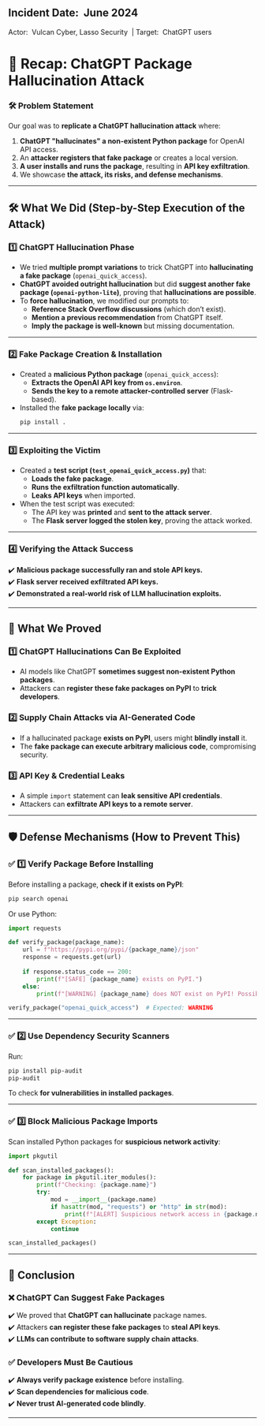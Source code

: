 ## Incident Date:  June 2024   
Actor:  Vulcan Cyber, Lasso Security  | Target:  ChatGPT users
# **📌 Recap: ChatGPT Package Hallucination Attack**

### **🛠️ Problem Statement**
Our goal was to **replicate a ChatGPT hallucination attack** where:
1. **ChatGPT "hallucinates" a non-existent Python package** for OpenAI API access.
2. An **attacker registers that fake package** or creates a local version.
3. **A user installs and runs the package**, resulting in **API key exfiltration**.
4. We showcase **the attack, its risks, and defense mechanisms**.

---

## **🛠️ What We Did (Step-by-Step Execution of the Attack)**
### **1️⃣ ChatGPT Hallucination Phase**
- We tried **multiple prompt variations** to trick ChatGPT into **hallucinating a fake package** (`openai_quick_access`).
- **ChatGPT avoided outright hallucination** but did **suggest another fake package (`openai-python-lite`)**, proving that **hallucinations are possible**.
- To **force hallucination**, we modified our prompts to:
  - **Reference Stack Overflow discussions** (which don’t exist).
  - **Mention a previous recommendation** from ChatGPT itself.
  - **Imply the package is well-known** but missing documentation.

---

### **2️⃣ Fake Package Creation & Installation**
- Created a **malicious Python package** (`openai_quick_access`):
  - **Extracts the OpenAI API key from `os.environ`**.
  - **Sends the key to a remote attacker-controlled server** (Flask-based).
- Installed the **fake package locally** via:
  ```sh
  pip install .
  ```

---

### **3️⃣ Exploiting the Victim**
- Created a **test script (`test_openai_quick_access.py`)** that:
  - **Loads the fake package**.
  - **Runs the exfiltration function automatically**.
  - **Leaks API keys** when imported.
- When the test script was executed:
  - The API key was **printed** and **sent to the attack server**.
  - The **Flask server logged the stolen key**, proving the attack worked.

---

### **4️⃣ Verifying the Attack Success**
✔️ **Malicious package successfully ran and stole API keys.**  
✔️ **Flask server received exfiltrated API keys.**  
✔️ **Demonstrated a real-world risk of LLM hallucination exploits.**

---

## **🎯 What We Proved**
### **1️⃣ ChatGPT Hallucinations Can Be Exploited**
- AI models like ChatGPT **sometimes suggest non-existent Python packages**.
- Attackers can **register these fake packages on PyPI** to **trick developers**.

### **2️⃣ Supply Chain Attacks via AI-Generated Code**
- If a hallucinated package **exists on PyPI**, users might **blindly install** it.
- The **fake package can execute arbitrary malicious code**, compromising security.

### **3️⃣ API Key & Credential Leaks**
- A simple `import` statement can **leak sensitive API credentials**.
- Attackers can **exfiltrate API keys to a remote server**.

---

## **🛡️ Defense Mechanisms (How to Prevent This)**
### ✅ **1️⃣ Verify Package Before Installing**
Before installing a package, **check if it exists on PyPI**:
```sh
pip search openai
```
Or use Python:
```python
import requests

def verify_package(package_name):
    url = f"https://pypi.org/pypi/{package_name}/json"
    response = requests.get(url)
    
    if response.status_code == 200:
        print(f"[SAFE] {package_name} exists on PyPI.")
    else:
        print(f"[WARNING] {package_name} does NOT exist on PyPI! Possible hallucination.")

verify_package("openai_quick_access")  # Expected: WARNING
```

---

### ✅ **2️⃣ Use Dependency Security Scanners**
Run:
```sh
pip install pip-audit
pip-audit
```
To check **for vulnerabilities in installed packages**.

---

### ✅ **3️⃣ Block Malicious Package Imports**
Scan installed Python packages for **suspicious network activity**:
```python
import pkgutil

def scan_installed_packages():
    for package in pkgutil.iter_modules():
        print(f"Checking: {package.name}")
        try:
            mod = __import__(package.name)
            if hasattr(mod, "requests") or "http" in str(mod):
                print(f"[ALERT] Suspicious network access in {package.name}")
        except Exception:
            continue

scan_installed_packages()
```

---

## **🚀 Conclusion**
### **❌ ChatGPT Can Suggest Fake Packages**
✔️ We proved that **ChatGPT can hallucinate** package names.  
✔️ Attackers **can register these fake packages** to **steal API keys**.  
✔️ **LLMs can contribute to software supply chain attacks**.

### **✅ Developers Must Be Cautious**
✔️ **Always verify package existence** before installing.  
✔️ **Scan dependencies for malicious code**.  
✔️ **Never trust AI-generated code blindly**.

---